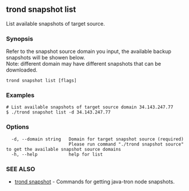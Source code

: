 ## trond snapshot list

List available snapshots of target source.

### Synopsis

Refer to the snapshot source domain you input, the available backup snapshots will be showen below.  
Note: different domain may have different snapshots that can be downloaded.


```
trond snapshot list [flags]
```

### Examples

```
# List available snapshots of target source domain 34.143.247.77
$ ./trond snapshot list -d 34.143.247.77

```

### Options

```
  -d, --domain string   Domain for target snapshot source (required)
                        Please run command "./trond snapshot source" to get the available snapshot source domains
  -h, --help            help for list
```

### SEE ALSO

* [trond snapshot](trond_snapshot.md)	 - Commands for getting java-tron node snapshots.

